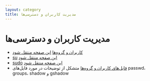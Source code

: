 ```yaml
---
layout: category
title: مدیریت کاربران و دسترسی‌ها
---
```


# مدیریت کاربران و دسترسی‌ها
- [کاربران و گروه‌ها](./users_and_groups.html) [این صفحه منتقل شود](https://wiki.archusers.ir/index.php/%DA%A9%D8%A7%D8%B1%D8%A8%D8%B1%D8%A7%D9%86_%D9%88_%DA%AF%D8%B1%D9%88%D9%87_%D9%87%D8%A7)
- [su](./su.html) [این صفحه منتقل شود](https://wiki.archusers.ir/index.php/Su)
- [sudo](./sudo.html) [این صفحه منتقل شود](https://wiki.archusers.ir/index.php/Sudo)
- [فایل‌های کاربران و گروه‌ها](./user_and_group_files.html) متشکل از توضیحات در مورد فایل‌های passwd، groups، shadow و gshadow

